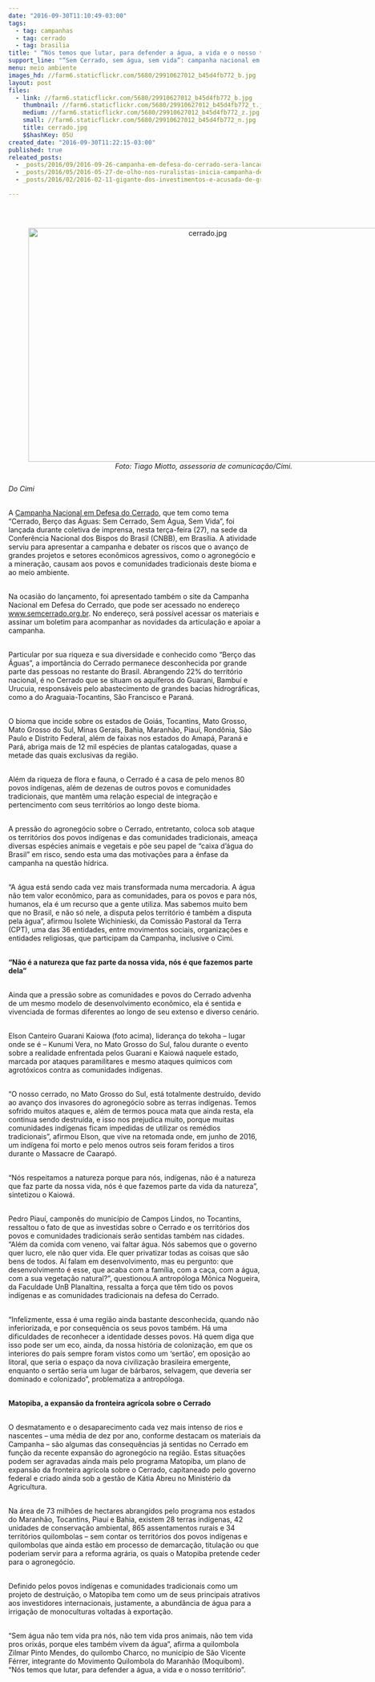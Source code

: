 ```yaml
---
date: "2016-09-30T11:10:49-03:00"
tags:
  - tag: campanhas
  - tag: cerrado
  - tag: brasilia
title: " “Nós temos que lutar, para defender a água, a vida e o nosso território”."
support_line: "“Sem Cerrado, sem água, sem vida”: campanha nacional em defesa do Cerrado é lançada em Brasília"
menu: meio ambiente
images_hd: //farm6.staticflickr.com/5680/29910627012_b45d4fb772_b.jpg
layout: post
files:
  - link: //farm6.staticflickr.com/5680/29910627012_b45d4fb772_b.jpg
    thumbnail: //farm6.staticflickr.com/5680/29910627012_b45d4fb772_t.jpg
    medium: //farm6.staticflickr.com/5680/29910627012_b45d4fb772_z.jpg
    small: //farm6.staticflickr.com/5680/29910627012_b45d4fb772_n.jpg
    title: cerrado.jpg
    $$hashKey: 05U
created_date: "2016-09-30T11:22:15-03:00"
published: true
releated_posts:
  - _posts/2016/09/2016-09-26-campanha-em-defesa-do-cerrado-sera-lancada-nesta-terca-feira-em-brasilia.md
  - _posts/2016/05/2016-05-27-de-olho-nos-ruralistas-inicia-campanha-de-arrecadacao.md
  - _posts/2016/02/2016-02-11-gigante-dos-investimentos-e-acusada-de-grilagem-de-terras.md

---
```

<p>&nbsp;</p>

<div style="text-align:center">
<figure class="image" style="display:inline-block"><img alt="cerrado.jpg" height="467" src="//farm6.staticflickr.com/5680/29910627012_b45d4fb772_b.jpg" width="700" />
<figcaption><em>Foto: Tiago Miotto, assessoria de comunica&ccedil;&atilde;o/Cimi.</em></figcaption>
</figure>
</div>

<p><em>Do Cimi</em></p>

<p><br />
A <a href="http://www.mst.org.br/2016/09/26/campanha-em-defesa-do-cerrado-sera-lancada-nesta-terca-feira-em-brasilia.html">Campanha Nacional em Defesa do Cerrado</a>, que tem como tema &ldquo;Cerrado, Ber&ccedil;o das &Aacute;guas: Sem Cerrado, Sem &Aacute;gua, Sem Vida&rdquo;, foi lan&ccedil;ada durante coletiva de imprensa, nesta ter&ccedil;a-feira (27), na sede da Confer&ecirc;ncia Nacional dos Bispos do Brasil (CNBB), em Bras&iacute;lia. A atividade serviu para apresentar a campanha e debater os riscos que o avan&ccedil;o de grandes projetos e setores econ&ocirc;micos agressivos, como o agroneg&oacute;cio e a minera&ccedil;&atilde;o, causam aos povos e comunidades tradicionais deste bioma e ao meio ambiente.</p>

<p><br />
Na ocasi&atilde;o do lan&ccedil;amento, foi apresentado tamb&eacute;m o site da Campanha Nacional em Defesa do Cerrado, que pode ser acessado no endere&ccedil;o <a href="http://www.semcerrado.org.br">www.semcerrado.org.br</a>. No endere&ccedil;o, ser&aacute; poss&iacute;vel acessar os materiais e assinar um boletim para acompanhar as novidades da articula&ccedil;&atilde;o e apoiar a campanha.</p>

<p><br />
Particular por sua riqueza e sua diversidade e conhecido como &ldquo;Ber&ccedil;o das &Aacute;guas&rdquo;, a import&acirc;ncia do Cerrado permanece desconhecida por grande parte das pessoas no restante do Brasil. Abrangendo 22% do territ&oacute;rio nacional, &eacute; no Cerrado que se situam os aqu&iacute;feros do Guarani, Bambu&iacute; e Urucuia, respons&aacute;veis pelo abastecimento de grandes bacias hidrogr&aacute;ficas, como a do Araguaia-Tocantins, S&atilde;o Francisco e Paran&aacute;.</p>

<p><br />
O bioma que incide sobre os estados de Goi&aacute;s, Tocantins, Mato Grosso, Mato Grosso do Sul, Minas Gerais, Bahia, Maranh&atilde;o, Piau&iacute;, Rond&ocirc;nia, S&atilde;o Paulo e Distrito Federal, al&eacute;m de faixas nos estados do Amap&aacute;, Paran&aacute; e Par&aacute;, abriga mais de 12 mil esp&eacute;cies de plantas catalogadas, quase a metade das quais exclusivas da regi&atilde;o.</p>

<p><br />
Al&eacute;m da riqueza de flora e fauna, o Cerrado &eacute; a casa de pelo menos 80 povos ind&iacute;genas, al&eacute;m de dezenas de outros povos e comunidades tradicionais, que mant&ecirc;m uma rela&ccedil;&atilde;o especial de integra&ccedil;&atilde;o e pertencimento com seus territ&oacute;rios ao longo deste bioma.</p>

<p><br />
A press&atilde;o do agroneg&oacute;cio sobre o Cerrado, entretanto, coloca sob ataque os territ&oacute;rios dos povos ind&iacute;genas e das comunidades tradicionais, amea&ccedil;a diversas esp&eacute;cies animais e vegetais e p&otilde;e seu papel de &ldquo;caixa d&rsquo;&aacute;gua do Brasil&rdquo; em risco, sendo esta uma das motiva&ccedil;&otilde;es para a &ecirc;nfase da campanha na quest&atilde;o h&iacute;drica.</p>

<p><br />
&ldquo;A &aacute;gua est&aacute; sendo cada vez mais transformada numa mercadoria. A &aacute;gua n&atilde;o tem valor econ&ocirc;mico, para as comunidades, para os povos e para n&oacute;s, humanos, ela &eacute; um recurso que a gente utiliza. Mas sabemos muito bem que no Brasil, e n&atilde;o s&oacute; nele, a disputa pelos territ&oacute;rio &eacute; tamb&eacute;m a disputa pela &aacute;gua&rdquo;, afirmou Isolete Wichinieski, da Comiss&atilde;o Pastoral da Terra (CPT), uma das 36 entidades, entre movimentos sociais, organiza&ccedil;&otilde;es e entidades religiosas, que participam da Campanha, inclusive o Cimi.</p>

<p><br />
<strong>&ldquo;N&atilde;o &eacute; a natureza que faz parte da nossa vida, n&oacute;s &eacute; que fazemos parte dela&rdquo;</strong></p>

<p><br />
Ainda que a press&atilde;o sobre as comunidades e povos do Cerrado advenha de um mesmo modelo de desenvolvimento econ&ocirc;mico, ela &eacute; sentida e vivenciada de formas diferentes ao longo de seu extenso e diverso cen&aacute;rio.</p>

<p><br />
Elson Canteiro Guarani Kaiowa (foto acima), lideran&ccedil;a do tekoha &ndash; lugar onde se &eacute; &ndash; Kunumi Vera, no Mato Grosso do Sul, falou durante o evento sobre a realidade enfrentada pelos Guarani e Kaiow&aacute; naquele estado, marcada por ataques paramilitares e mesmo ataques qu&iacute;micos com agrot&oacute;xicos contra as comunidades ind&iacute;genas.</p>

<p><br />
&ldquo;O nosso cerrado, no Mato Grosso do Sul, est&aacute; totalmente destru&iacute;do, devido ao avan&ccedil;o dos invasores do agroneg&oacute;cio sobre as terras ind&iacute;genas. Temos sofrido muitos ataques e, al&eacute;m de termos pouca mata que ainda resta, ela continua sendo destru&iacute;da, e isso nos prejudica muito, porque muitas comunidades ind&iacute;genas ficam impedidas de utilizar os rem&eacute;dios tradicionais&rdquo;, afirmou Elson, que vive na retomada onde, em junho de 2016, um ind&iacute;gena foi morto e pelo menos outros seis foram feridos a tiros durante o Massacre de Caarap&oacute;.</p>

<p><br />
&ldquo;N&oacute;s respeitamos a natureza porque para n&oacute;s, ind&iacute;genas, n&atilde;o &eacute; a natureza que faz parte da nossa vida, n&oacute;s &eacute; que fazemos parte da vida da natureza&rdquo;, sintetizou o Kaiow&aacute;.</p>

<p><br />
Pedro Piau&iacute;, campon&ecirc;s do munic&iacute;pio de Campos Lindos, no Tocantins, ressaltou o fato de que as investidas sobre o Cerrado e os territ&oacute;rios dos povos e comunidades tradicionais ser&atilde;o sentidas tamb&eacute;m nas cidades. &ldquo;Al&eacute;m da comida com veneno, vai faltar &aacute;gua. N&oacute;s sabemos que o governo quer lucro, ele n&atilde;o quer vida. Ele quer privatizar todas as coisas que s&atilde;o bens de todos. A&iacute; falam em desenvolvimento, mas eu pergunto: que desenvolvimento &eacute; esse, que acaba com a fam&iacute;lia, com a ca&ccedil;a, com a &aacute;gua, com a sua vegeta&ccedil;&atilde;o natural?&rdquo;, questionou.A antrop&oacute;loga M&ocirc;nica Nogueira, da Faculdade UnB Planaltina, ressalta a for&ccedil;a que t&ecirc;m tido os povos ind&iacute;genas e as comunidades tradicionais na defesa do Cerrado.</p>

<p><br />
&ldquo;Infelizmente, essa &eacute; uma regi&atilde;o ainda bastante desconhecida, quando n&atilde;o inferiorizada, e por consequ&ecirc;ncia os seus povos tamb&eacute;m. H&aacute; uma dificuldades de reconhecer a identidade desses povos. H&aacute; quem diga que isso pode ser um eco, ainda, da nossa hist&oacute;ria de coloniza&ccedil;&atilde;o, em que os interiores do pa&iacute;s sempre foram vistos como um &lsquo;sert&atilde;o&rsquo;, em oposi&ccedil;&atilde;o ao litoral, que seria o espa&ccedil;o da nova civiliza&ccedil;&atilde;o brasileira emergente, enquanto o sert&atilde;o seria um lugar de b&aacute;rbaros, selvagem, que deveria ser dominado e colonizado&rdquo;, problematiza a antrop&oacute;loga.</p>

<p><br />
<strong>Matopiba, a expans&atilde;o da fronteira agr&iacute;cola sobre o Cerrado</strong></p>

<p><br />
O desmatamento e o desaparecimento cada vez mais intenso de rios e nascentes &ndash; uma m&eacute;dia de dez por ano, conforme destacam os materiais da Campanha &ndash; s&atilde;o algumas das consequ&ecirc;ncias j&aacute; sentidas no Cerrado em fun&ccedil;&atilde;o da recente expans&atilde;o do agroneg&oacute;cio na regi&atilde;o. Estas situa&ccedil;&otilde;es podem ser agravadas ainda mais pelo programa Matopiba, um plano de expans&atilde;o da fronteira agr&iacute;cola sobre o Cerrado, capitaneado pelo governo federal e criado ainda sob a gest&atilde;o de K&aacute;tia Abreu no Minist&eacute;rio da Agricultura.</p>

<p><br />
Na &aacute;rea de 73 milh&otilde;es de hectares abrangidos pelo programa nos estados do Maranh&atilde;o, Tocantins, Piau&iacute; e Bahia, existem 28 terras ind&iacute;genas, 42 unidades de conserva&ccedil;&atilde;o ambiental, 865 assentamentos rurais e 34 territ&oacute;rios quilombolas &ndash; sem contar os territ&oacute;rios dos povos ind&iacute;genas e quilombolas que ainda est&atilde;o em processo de demarca&ccedil;&atilde;o, titula&ccedil;&atilde;o ou que poderiam servir para a reforma agr&aacute;ria, os quais o Matopiba pretende ceder para o agroneg&oacute;cio.</p>

<p><br />
Definido pelos povos ind&iacute;genas e comunidades tradicionais como um projeto de destrui&ccedil;&atilde;o, o Matopiba tem como um de seus principais atrativos aos investidores internacionais, justamente, a abund&acirc;ncia de &aacute;gua para a irriga&ccedil;&atilde;o de monoculturas voltadas &agrave; exporta&ccedil;&atilde;o.</p>

<p><br />
&ldquo;Sem &aacute;gua n&atilde;o tem vida pra n&oacute;s, n&atilde;o tem vida pros animais, n&atilde;o tem vida pros orix&aacute;s, porque eles tamb&eacute;m vivem da &aacute;gua&rdquo;, afirma a quilombola Zilmar Pinto Mendes, do quilombo Charco, no munic&iacute;pio de S&atilde;o Vicente F&eacute;rrer, integrante do Movimento Quilombola do Maranh&atilde;o (Moquibom). &ldquo;N&oacute;s temos que lutar, para defender a &aacute;gua, a vida e o nosso territ&oacute;rio&rdquo;.</p>
